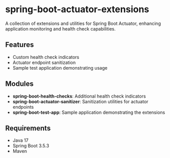 # spring-boot-actuator-extensions

A collection of extensions and utilities for Spring Boot Actuator, enhancing application monitoring and health check
capabilities.

## Features

- Custom health check indicators
- Actuator endpoint sanitization
- Sample test application demonstrating usage

## Modules

- **spring-boot-health-checks**: Additional health check indicators
- **spring-boot-actuator-sanitizer**: Sanitization utilities for actuator endpoints
- **spring-boot-test-app**: Sample application demonstrating the extensions

## Requirements

- Java 17
- Spring Boot 3.5.3
- Maven

